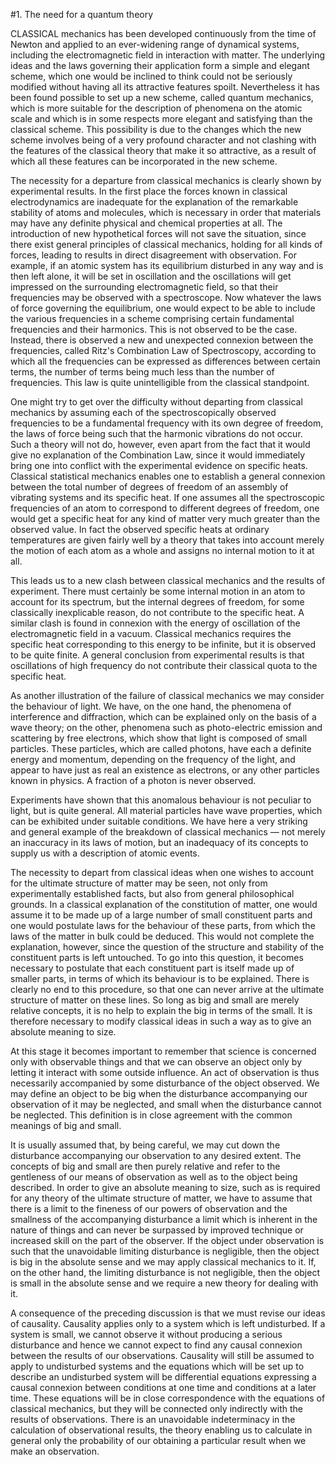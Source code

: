 #1. The need for a quantum theory

CLASSICAL mechanics has been developed continuously from the time of Newton and applied to an ever-widening range of dynamical systems, including the electromagnetic field in interaction with matter. The underlying ideas and the laws governing their application form a simple and elegant scheme, which one would be inclined to think could not be seriously modified without having all its attractive features spoilt. Nevertheless it has been found possible to set up a new scheme, called quantum mechanics, which is more suitable for the description of phenomena on the atomic scale and which is in some respects more elegant and satisfying than the classical scheme. This possibility is due to the changes which the new scheme involves being of a very profound character and not clashing with the features of the classical theory that make it so attractive, as a result of which all these features can be incorporated in the new scheme.

The necessity for a departure from classical mechanics is clearly shown by experimental results. In the first place the forces known in classical electrodynamics are inadequate for the explanation of the remarkable stability of atoms and molecules, which is necessary in order that materials may have any definite physical and chemical properties at all. The introduction of new hypothetical forces will not save the situation, since there exist general principles of classical mechanics, holding for all kinds of forces, leading to results in direct disagreement with observation. For example, if an atomic system has its equilibrium disturbed in any way and is then left alone, it will be set in oscillation and the oscillations will get impressed on the surrounding electromagnetic field, so that their frequencies may be observed with a spectroscope. Now whatever the laws of force governing the equilibrium, one would expect to be able to include the various frequencies in a scheme comprising certain fundamental frequencies and their harmonics. This is not observed to be the case. Instead, there is observed a new and unexpected connexion between the frequencies, called Ritz's Combination Law of Spectroscopy, according to which all the frequencies can be expressed as differences between certain terms, the number of terms being much less than the number of frequencies. This law is quite unintelligible from the classical standpoint.

One might try to get over the difficulty without departing from classical mechanics by assuming each of the spectroscopically observed frequencies to be a fundamental frequency with its own degree of freedom, the laws of force being such that the harmonic vibrations do not occur. Such a theory will not do, however, even apart from the fact that it would give no explanation of the Combination Law, since it would immediately bring one into conflict with the experimental evidence on specific heats. Classical statistical mechanics enables one to establish a general connexion between the total number of degrees of freedom of an assembly of vibrating systems and its specific heat. If one assumes all the spectroscopic frequencies of an atom to correspond to different degrees of freedom, one would get a specific heat for any kind of matter very much greater than the observed value. In fact the observed specific heats at ordinary temperatures are given fairly well by a theory that takes into account merely the motion of each atom as a whole and assigns no internal motion to it at all.

This leads us to a new clash between classical mechanics and the results of experiment. There must certainly be some internal motion in an atom to account for its spectrum, but the internal degrees of freedom, for some classically inexplicable reason, do not contribute to the specific heat. A similar clash is found in connexion with the energy of oscillation of the electromagnetic field in a vacuum. Classical mechanics requires the specific heat corresponding to this energy to be infinite, but it is observed to be quite finite. A general conclusion from experimental results is that oscillations of high frequency do not contribute their classical quota to the specific heat.

As another illustration of the failure of classical mechanics we may consider the behaviour of light. We have, on the one hand, the phenomena of interference and diffraction, which can be explained only on the basis of a wave theory; on the other, phenomena such as photo-electric emission and scattering by free electrons, which show that light is composed of small particles. These particles, which are called photons, have each a definite energy and momentum, depending on the frequency of the light, and appear to have just as real an existence as electrons, or any other particles known in physics. A fraction of a photon is never observed.

Experiments have shown that this anomalous behaviour is not peculiar to light, but is quite general. All material particles have wave properties, which can be exhibited under suitable conditions. We have here a very striking and general example of the breakdown of classical mechanics — not merely an inaccuracy in its laws of motion, but an inadequacy of its concepts to supply us with a description of atomic events.

The necessity to depart from classical ideas when one wishes to account for the ultimate structure of matter may be seen, not only from experimentally established facts, but also from general philosophical grounds. In a classical explanation of the constitution of matter, one would assume it to be made up of a large number of small constituent parts and one would postulate laws for the behaviour of these parts, from which the laws of the matter in bulk could be deduced. This would not complete the explanation, however, since the question of the structure and stability of the constituent parts is left untouched. To go into this question, it becomes necessary to postulate that each constituent part is itself made up of smaller parts, in terms of which its behaviour is to be explained. There is clearly no end to this procedure, so that one can never arrive at the ultimate structure of matter on these lines. So long as big and small are merely relative concepts, it is no help to explain the big in terms of the small. It is therefore necessary to modify classical ideas in such a way as to give an absolute meaning to size.

At this stage it becomes important to remember that science is concerned only with observable things and that we can observe an object only by letting it interact with some outside influence. An act of observation is thus necessarily accompanied by some disturbance of the object observed. We may define an object to be big when the disturbance accompanying our observation of it may be neglected, and small when the disturbance cannot be neglected. This definition is in close agreement with the common meanings of big and small.

It is usually assumed that, by being careful, we may cut down the disturbance accompanying our observation to any desired extent. The concepts of big and small are then purely relative and refer to the gentleness of our means of observation as well as to the object being described. In order to give an absolute meaning to size, such as is required for any theory of the ultimate structure of matter, we have to assume that there is a limit to the fineness of our powers of observation and the smallness of the accompanying disturbance a limit which is inherent in the nature of things and can never be surpassed by improved technique or increased skill on the part of the observer. If the object under observation is such that the unavoidable limiting disturbance is negligible, then the object is big in the absolute sense and we may apply classical mechanics to it. If, on the other hand, the limiting disturbance is not negligible, then the object is small in the absolute sense and we require a new theory for dealing with it.

A consequence of the preceding discussion is that we must revise our ideas of causality. Causality applies only to a system which is left undisturbed. If a system is small, we cannot observe it without producing a serious disturbance and hence we cannot expect to find any causal connexion between the results of our observations. Causality will still be assumed to apply to undisturbed systems and the equations which will be set up to describe an undisturbed system will be differential equations expressing a causal connexion between conditions at one time and conditions at a later time. These equations will be in close correspondence with the equations of classical mechanics, but they will be connected only indirectly with the results of observations. There is an unavoidable indeterminacy in the calculation of observational results, the theory enabling us to calculate in general only the probability of our obtaining a particular result when we make an observation.
